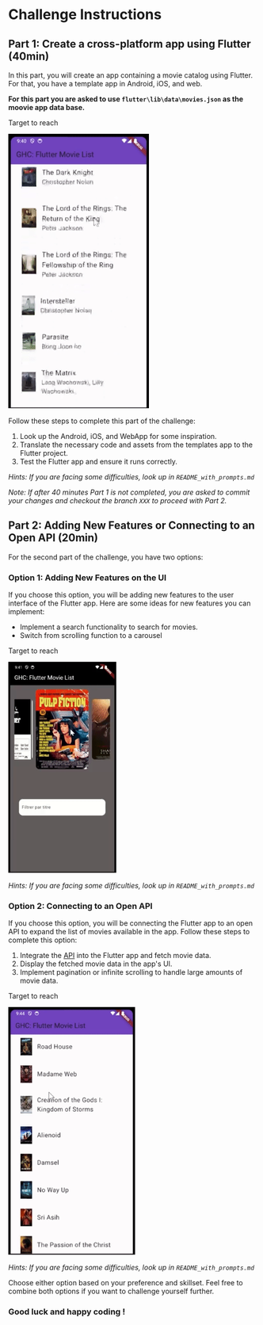 # Challenge Instructions

## Part 1: Create a cross-platform app using Flutter (40min)

In this part, you will create an app containing a movie catalog using Flutter. For that, you have a template app in Android, iOS, and web.

__For this part you are asked to use `flutter\lib\data\movies.json` as the moovie app data base.__

Target to reach

![alt text](Target_Part1.gif)

Follow these steps to complete this part of the challenge:

1. Look up the Android, iOS, and WebApp for some inspiration.
2. Translate the necessary code and assets from the templates app to the Flutter project.
3. Test the Flutter app and ensure it runs correctly.

_Hints: If you are facing some difficulties, look up in `README_with_prompts.md`_

_Note: If after 40 minutes Part 1 is not completed, you are asked to commit your changes and checkout the branch `XXX` to proceed with Part 2._

## Part 2: Adding New Features or Connecting to an Open API (20min)

For the second part of the challenge, you have two options:

### Option 1: Adding New Features on the UI

If you choose this option, you will be adding new features to the user interface of the Flutter app. Here are some ideas for new features you can implement:

- Implement a search functionality to search for movies.
- Switch from scrolling function to a carousel

Target to reach

![alt text](Target_Part2_Option_1.gif)

_Hints: If you are facing some difficulties, look up in `README_with_prompts.md`_

### Option 2: Connecting to an Open API

If you choose this option, you will be connecting the Flutter app to an open API to expand the list of movies available in the app. Follow these steps to complete this option:

1. Integrate the  [API](https://api.themoviedb.org/3/discover/movie?sort_by=popularity.desc&api_key=1cf50e6248dc270629e802686245c2c8) into the Flutter app and fetch movie data.
2. Display the fetched movie data in the app's UI.
3. Implement pagination or infinite scrolling to handle large amounts of movie data.

Target to reach

![alt text](Target_Part2_Option_2.gif)

_Hints: If you are facing some difficulties, look up in `README_with_prompts.md`_

Choose either option based on your preference and skillset. Feel free to combine both options if you want to challenge yourself further.

### Good luck and happy coding !
